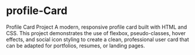 # profile-Card
Profile Card Project A modern, responsive profile card built with HTML and CSS. This project demonstrates the use of flexbox, pseudo-classes, hover effects, and social icon styling to create a clean, professional user card that can be adapted for portfolios, resumes, or landing pages.
